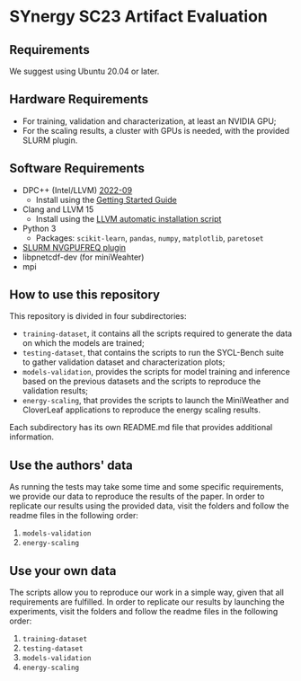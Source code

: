 # SYnergy SC23 Artifact Evaluation

## Requirements
We suggest using Ubuntu 20.04 or later.
## Hardware Requirements
- For training, validation and characterization, at least an NVIDIA GPU;
- For the scaling results, a cluster with GPUs is needed, with the provided SLURM plugin.
## Software Requirements
- DPC++ (Intel/LLVM) [2022-09](https://github.com/intel/llvm/releases/tag/2022-09)
  - Install using the [Getting Started Guide](https://github.com/intel/llvm/blob/sycl/sycl/doc/GetStartedGuide.md)
- Clang and LLVM 15
  - Install using the [LLVM automatic installation script](https://apt.llvm.org/#llvmsh)
- Python 3
  - Packages: `scikit-learn`, `pandas`, `numpy`, `matplotlib`, `paretoset`
- [SLURM NVGPUFREQ plugin](https://github.com/LigateProject/slurm-nvgpufreq)
- libpnetcdf-dev (for miniWeahter)
- mpi 
## How to use this repository
This repository is divided in four subdirectories:
- `training-dataset`, it contains all the scripts required to generate the data on which the models are trained;
- `testing-dataset`, that contains the scripts to run the SYCL-Bench suite to gather validation dataset and characterization plots;
- `models-validation`, provides the scripts for model training and inference based on the previous datasets and the scripts to reproduce the validation results;
- `energy-scaling`, that provides the scripts to launch the MiniWeather and CloverLeaf applications to reproduce the energy scaling results.

Each subdirectory has its own README.md file that provides additional information.

## Use the authors' data
As running the tests may take some time and some specific requirements, we provide our data to reproduce the results of the paper.
In order to replicate our results using the provided data, visit the folders and follow the readme files in the following order:
1. `models-validation`
2. `energy-scaling`

## Use your own data
The scripts allow you to reproduce our work in a simple way, given that all requirements are fulfilled.
In order to replicate our results by launching the experiments, visit the folders and follow the readme files in the following order:
1. `training-dataset`
2. `testing-dataset`
3. `models-validation`
4. `energy-scaling`